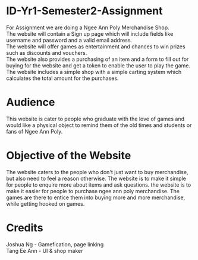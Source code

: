 # ID-Yr1-Semester2-Assignment
For Assignment we are doing a Ngee Ann Poly Merchandise Shop.  
The website will contain a Sign up page which will include fields like username and password and a valid email address.  
The website will offer games as entertainment and chances to win prizes such as discounts and vouchers.  
The website also provides a purchasing of an item and a form to fill out for buying for the website and get a token to enable the user to play the game.  
The website includes a simple shop with a simple carting system which calculates the total amount for the purchases. 

Audience
========================
This website is cater to people who graduate with the love of games and would like a physical object to remind them of the old times and students or fans of Ngee Ann Poly.

Objective of the Website
============================
The website caters to the people who don't just want to buy merchandise, but also need to feel a reason otherwise.
The website is to make it simple for people to enquire more about items and ask questions.
the website is to make it easier for people to purchase ngee ann poly merchandise.
The games are there to entice them into buying more and more merchandise, while getting hooked on games.

Credits
===============================
Joshua Ng - Gamefication, page linking  
Tang Ee Ann - UI & shop maker
